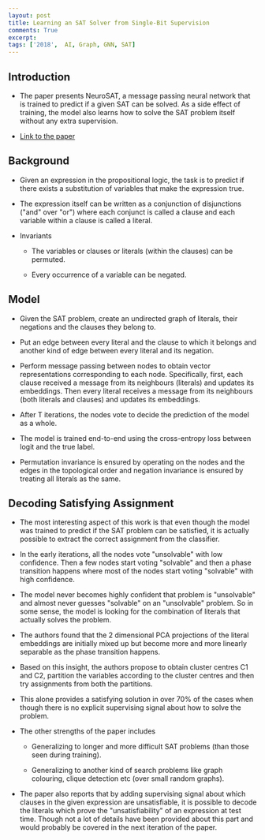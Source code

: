 ```yaml
---
layout: post
title: Learning an SAT Solver from Single-Bit Supervision
comments: True
excerpt: 
tags: ['2018',  AI, Graph, GNN, SAT]
---
```


## Introduction

* The paper presents NeuroSAT, a message passing neural network that is trained to predict if a given SAT can be solved. As a side effect of training, the model also learns how to solve the SAT problem itself without any extra supervision.

* [Link to the paper](https://arxiv.org/abs/1802.03685)

## Background

* Given an expression in the propositional logic, the task is to predict if there exists a substitution of variables that make the expression true.

* The expression itself can be written as a conjunction of disjunctions ("and" over "or") where each conjunct is called a clause and each variable within a clause is called a literal.

* Invariants

    * The variables or clauses or literals (within the clauses) can be permuted.

    * Every occurrence of a variable can be negated.

## Model

* Given the SAT problem,  create an undirected graph of literals, their negations and the clauses they belong to. 

* Put an edge between every literal and the clause to which it belongs and another kind of edge between every literal and its negation.

* Perform message passing between nodes to obtain vector representations corresponding to each node. Specifically, first, each clause received a message from its neighbours (literals) and updates its embeddings. Then every literal receives a message from its neighbours (both literals and clauses) and updates its embeddings.

* After T iterations, the nodes vote to decide the prediction of the model as a whole.

* The model is trained end-to-end using the cross-entropy loss between logit and the true label.

* Permutation invariance is ensured by operating on the nodes and the edges in the topological order and negation invariance is ensured by treating all literals as the same.

## Decoding Satisfying Assignment

* The most interesting aspect of this work is that even though the model was trained to predict if the SAT problem can be satisfied, it is actually possible to extract the correct assignment from the classifier.

* In the early iterations, all the nodes vote "unsolvable" with low confidence. Then a few nodes start voting "solvable" and then a phase transition happens where most of the nodes start voting "solvable" with high confidence.

* The model never becomes highly confident that problem is "unsolvable" and almost never guesses "solvable" on an "unsolvable" problem. So in some sense, the model is looking for the combination of literals that actually solves the problem.

* The authors found that the 2 dimensional PCA projections of the literal embeddings are initially mixed up but become more and more linearly separable as the phase transition happens.

* Based on this insight, the authors propose to obtain cluster centres C1 and C2, partition the variables according to the cluster centres and then try assignments from both the partitions.

* This alone provides a satisfying solution in over 70% of the cases when though there is no explicit supervising signal about how to solve the problem.

* The other strengths of the paper includes

    * Generalizing to longer and more difficult SAT problems (than those seen during training).

    * Generalizing to another kind of search problems like graph colouring, clique detection etc (over small random graphs).

* The paper also reports that by adding supervising signal about which clauses in the given expression are unsatisfiable, it is possible to decode the literals which prove the "unsatisfiability" of an expression at test time. Though not a lot of details have been provided about this part and would probably be covered in the next iteration of the paper.

